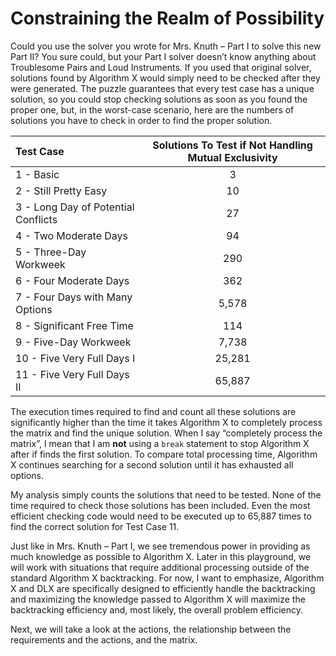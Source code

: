 # Constraining the Realm of Possibility

Could you use the solver you wrote for Mrs. Knuth – Part I to solve this new Part II? You sure could, but your Part I solver doesn’t know anything about Troublesome Pairs and Loud Instruments. If you used that original solver, solutions found by Algorithm X would simply need to be checked after they were generated. The puzzle guarantees that every test case has a unique solution, so you could stop checking solutions as soon as you found the proper one, but, in the worst-case scenario, here are the numbers of solutions you have to check in order to find the proper solution.

| Test Case | Solutions To Test if Not Handling Mutual Exclusivity |
|:------------|:------------------------------------------------------------------:|
| 1 - Basic|3|
| 2 - Still Pretty Easy|10|
| 3 - Long Day of Potential Conflicts|27|
| 4 - Two Moderate Days|94|
| 5 - Three-Day Workweek|290|
| 6 - Four Moderate Days|362|
| 7 - Four Days with Many Options|5,578|
| 8 - Significant Free Time|114|
| 9 - Five-Day Workweek|7,738|
| 10 - Five Very Full Days I|25,281|
| 11 - Five Very Full Days II|65,887|

The execution times required to find and count all these solutions are significantly higher than the time it takes Algorithm X to completely process the matrix and find the unique solution. When I say “completely process the matrix”, I mean that I am __not__ using a `break` statement to stop Algorithm X after if finds the first solution. To compare total processing time, Algorithm X continues searching for a second solution until it has exhausted all options.

My analysis simply counts the solutions that need to be tested. None of the time required to check those solutions has been included. Even the most efficient checking code would need to be executed up to 65,887 times to find the correct solution for Test Case 11.

Just like in Mrs. Knuth – Part I, we see tremendous power in providing as much knowledge as possible to Algorithm X. Later in this playground, we will work with situations that require additional processing outside of the standard Algorithm X backtracking. For now, I want to emphasize, Algorithm X and DLX are specifically designed to efficiently handle the backtracking and maximizing the knowledge passed to Algorithm X will maximize the backtracking efficiency and, most likely, the overall problem efficiency.

Next, we will take a look at the actions, the relationship between the requirements and the actions, and the matrix.

